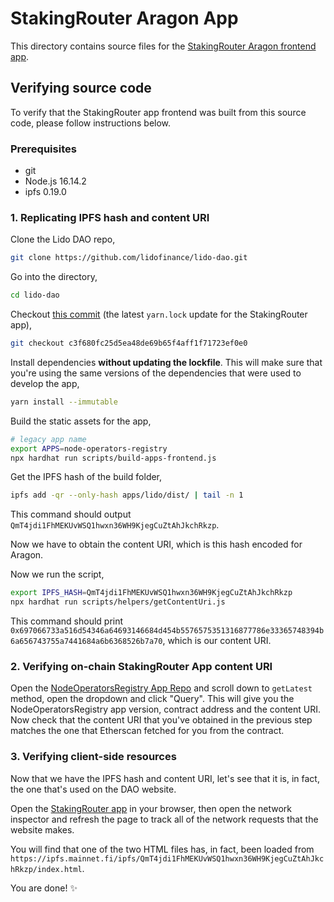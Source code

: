 # StakingRouter Aragon App

This directory contains source files for the [StakingRouter Aragon frontend app](https://mainnet.lido.fi/#/lido-dao/0x55032650b14df07b85bf18a3a3ec8e0af2e028d5/).

## Verifying source code

To verify that the StakingRouter app frontend was built from this source code, please follow instructions below.

### Prerequisites

- git
- Node.js 16.14.2
- ipfs 0.19.0

### 1. Replicating IPFS hash and content URI

Clone the Lido DAO repo,

```bash
git clone https://github.com/lidofinance/lido-dao.git
```

Go into the directory,

```bash
cd lido-dao
```

Checkout [this commit](https://github.com/lidofinance/lido-dao/commit/c3f680fc25d5ea48de69b65f4aff1f71723ef0e0) (the latest `yarn.lock` update for the StakingRouter app),

```bash
git checkout c3f680fc25d5ea48de69b65f4aff1f71723ef0e0
```

Install dependencies **without updating the lockfile**. This will make sure that you're using the same versions of the dependencies that were used to develop the app,

```bash
yarn install --immutable
```

Build the static assets for the app,

```bash
# legacy app name
export APPS=node-operators-registry
npx hardhat run scripts/build-apps-frontend.js
```

Get the IPFS hash of the build folder,

```bash
ipfs add -qr --only-hash apps/lido/dist/ | tail -n 1
```


This command should output `QmT4jdi1FhMEKUvWSQ1hwxn36WH9KjegCuZtAhJkchRkzp`.


Now we have to obtain the content URI, which is this hash encoded for Aragon.

Now we run the script,

```bash
export IPFS_HASH=QmT4jdi1FhMEKUvWSQ1hwxn36WH9KjegCuZtAhJkchRkzp
npx hardhat run scripts/helpers/getContentUri.js
```

This command should print `0x697066733a516d54346a64693146684d454b5576575351316877786e33365748394b6a656743755a7441684a6b6368526b7a70`, which is our content URI.

### 2. Verifying on-chain StakingRouter App content URI

Open the [NodeOperatorsRegistry App Repo](https://etherscan.io/address/0x0D97E876ad14DB2b183CFeEB8aa1A5C788eB1831#readProxyContract) and scroll down to `getLatest` method, open the dropdown and click "Query". This will give you the NodeOperatorsRegistry app version, contract address and the content URI. Now check that the content URI that you've obtained in the previous step matches the one that Etherscan fetched for you from the contract.  

### 3. Verifying client-side resources

Now that we have the IPFS hash and content URI, let's see that it is, in fact, the one that's used on the DAO website.

Open the [StakingRouter app](https://mainnet.lido.fi/#/lido-dao/0x55032650b14df07b85bf18a3a3ec8e0af2e028d5/) in your browser, then open the network inspector and refresh the page to track all of the network requests that the website makes.

You will find that one of the two HTML files has, in fact, been loaded from `https://ipfs.mainnet.fi/ipfs/QmT4jdi1FhMEKUvWSQ1hwxn36WH9KjegCuZtAhJkchRkzp/index.html`.

You are done! ✨
